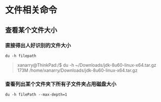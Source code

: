 # 文件相关命令

## 查看某个文件大小

### 直接得出人好识别的文件大小

`du -h filepath` 
> xanarry@ThinkPad:/$ du -h  ~/Downloads/jdk-8u60-linux-x64.tar.gz
173M    /home/xanarry/Downloads/jdk-8u60-linux-x64.tar.gz

### 查看列出某个文件夹下所有子文件夹占用磁盘大小

`du -h filePath --max-depth=1`
